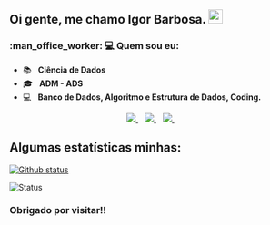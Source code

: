 <h2> Oi gente, me chamo <strong>Igor Barbosa</strong>. <img src="https://github.com/souvikguria98/souvikguria98/blob/master/Hi.gif" width="25"></h2>

<h3> :man_office_worker: 💻 Quem sou eu: </h3>

- :books: &nbsp; <strong>Ciência de Dados</strong>
- 🎓 &nbsp; <strong>ADM - ADS</strong>
- :computer: &nbsp; <strong>Banco de Dados, Algoritmo e Estrutura de Dados, Coding.</strong>

<p align="center">

  <a href="https://www.linkedin.com/in/igorbarbosaws/">
    <img src="https://img.shields.io/badge/linkedin-%230077B5.svg?&style=for-the-badge&logo=linkedin&logoColor=white" />
  </a>&nbsp;&nbsp;
  <a href="https://www.instagram.com/igorbarbosaws/">
    <img src="https://img.shields.io/badge/instagram-%23E4405F.svg?&style=for-the-badge&logo=instagram&logoColor=white" />        
  </a>&nbsp;&nbsp;
  <a href="https://x.com/igorbarbosaws/">
    <img src="https://img.shields.io/badge/twitter-%231DA1F2.svg?&style=for-the-badge&logo=twitter&logoColor=white" />        
  </a>&nbsp;&nbsp;
  
</p>


## Algumas estatísticas minhas:

<a href="https://github.com/igorbarbosaws">
  <img align="center" src="https://github-readme-stats.vercel.app/api?username=igorbarbosaws&show_icons=true&theme=radical" alt="Github status" />
</a>

<p align="left"> <img src="https://komarev.com/ghpvc/?username=igorbarbosaws" alt="Status" /> </p>

### Obrigado por visitar!!
